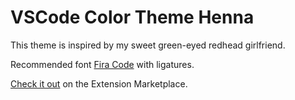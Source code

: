 # VSCode Color Theme Henna

This theme is inspired by my sweet green-eyed redhead girlfriend.

Recommended font [Fira Code]() with ligatures.

[Check it out](https://marketplace.visualstudio.com/items?itemName=httpsterio.vscode-henna) on the Extension Marketplace.

<p align="center">
  <img src="">
</p>